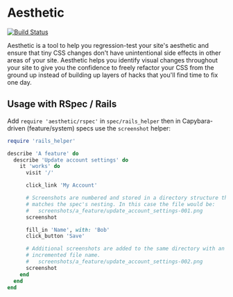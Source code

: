 # Aesthetic

[![Build Status](https://travis-ci.org/benpickles/aesthetic.svg?branch=master)](https://travis-ci.org/benpickles/aesthetic)

Aesthetic is a tool to help you regression-test your site's aesthetic and ensure that tiny CSS changes don't have unintentional side effects in other areas of your site. Aesthetic helps you identify visual changes throughout your site to give you the confidence to freely refactor your CSS from the ground up instead of building up layers of hacks that you'll find time to fix one day.

## Usage with RSpec / Rails

Add `require 'aesthetic/rspec'` in `spec/rails_helper` then in Capybara-driven (feature/system) specs use the `screenshot` helper:

```ruby
require 'rails_helper'

describe 'A feature' do
  describe 'Update account settings' do
    it 'works' do
      visit '/'

      click_link 'My Account'

      # Screenshots are numbered and stored in a directory structure that
      # matches the spec's nesting. In this case the file would be:
      #   screenshots/a_feature/update_account_settings-001.png
      screenshot

      fill_in 'Name', with: 'Bob'
      click_button 'Save'

      # Additional screenshots are added to the same directory with an
      # incremented file name.
      #   screenshots/a_feature/update_account_settings-002.png
      screenshot
    end
  end
end
```
